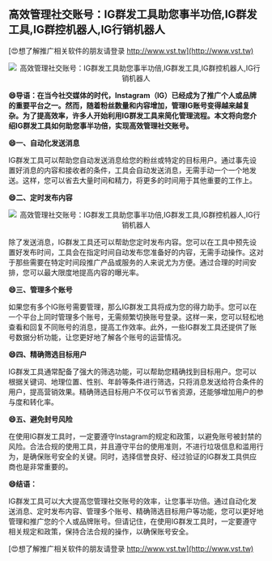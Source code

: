 ## **高效管理社交账号：IG群发工具助您事半功倍,IG群发工具,IG群控机器人,IG行销机器人**

[😍想了解推广相关软件的朋友请登录 http://www.vst.tw](http://www.vst.tw)

 <center><img src="https://vst.tw/MP4/tuiguang/png/2.png" alt="高效管理社交账号：IG群发工具助您事半功倍,IG群发工具,IG群控机器人,IG行销机器人"></center>

**😄导语：在当今社交媒体的时代，Instagram（IG）已经成为了推广个人或品牌的重要平台之一。然而，随着粉丝数量和内容增加，管理IG账号变得越来越复杂。为了提高效率，许多人开始利用IG群发工具来简化管理流程。本文将向您介绍IG群发工具如何助您事半功倍，实现高效管理社交账号。**

**😄一、自动化发送消息**

IG群发工具可以帮助您自动发送消息给您的粉丝或特定的目标用户。通过事先设置好消息的内容和接收者的条件，工具会自动发送消息，无需手动一个一个地发送。这样，您可以省去大量时间和精力，将更多的时间用于其他重要的工作上。

**😄二、定时发布内容**

 <center><img src="https://vst.tw/MP4/tuiguang/png/3.png" alt="高效管理社交账号：IG群发工具助您事半功倍,IG群发工具,IG群控机器人,IG行销机器人"></center>

除了发送消息，IG群发工具还可以帮助您定时发布内容。您可以在工具中预先设置好发布时间，工具会在指定时间自动发布您准备好的内容，无需手动操作。这对于那些需要在特定时间段推广产品或服务的人来说尤为方便。通过合理的时间安排，您可以最大限度地提高内容的曝光率。

**😄三、管理多个账号**

如果您有多个IG账号需要管理，那么IG群发工具将成为您的得力助手。您可以在一个平台上同时管理多个账号，无需频繁切换账号登录。这样一来，您可以轻松地查看和回复不同账号的消息，提高工作效率。此外，一些IG群发工具还提供了账号数据分析功能，让您更好地了解各个账号的运营情况。

**😄四、精确筛选目标用户**

IG群发工具通常配备了强大的筛选功能，可以帮助您精确找到目标用户。您可以根据关键词、地理位置、性别、年龄等条件进行筛选，只将消息发送给符合条件的用户，提高营销效果。精确筛选目标用户不仅可以节省资源，还能够增加用户的参与度和转化率。

**😄五、避免封号风险**

在使用IG群发工具时，一定要遵守Instagram的规定和政策，以避免账号被封禁的风险。合法合规的使用工具，并且遵守平台的使用准则，不进行垃圾信息和滥用行为，是确保账号安全的关键。同时，选择信誉良好、经过验证的IG群发工具供应商也是非常重要的。

**😄结语：**

IG群发工具可以大大提高您管理社交账号的效率，让您事半功倍。通过自动化发送消息、定时发布内容、管理多个账号、精确筛选目标用户等功能，您可以更好地管理和推广您的个人或品牌账号。但请记住，在使用IG群发工具时，一定要遵守相关规定和政策，保持合法合规的操作，以确保账号安全。

[😍想了解推广相关软件的朋友请登录 http://www.vst.tw](http://www.vst.tw)



